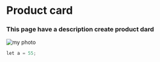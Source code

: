 # Product card

### This page have a description create product dard
![my photo](https://user-images.githubusercontent.com/60629407/139448835-f652c6bd-02bf-4654-8e25-9d947acf7581.png)
```python
let a = 55;


```
